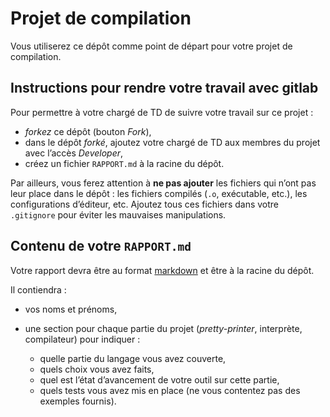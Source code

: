 #   Projet de compilation

Vous utiliserez ce dépôt comme point de départ pour votre projet de
compilation.


##  Instructions pour rendre votre travail avec gitlab

Pour permettre à votre chargé de TD de suivre votre travail sur ce projet :

-   *forkez* ce dépôt (bouton _Fork_),
-   dans le dépôt *forké*, ajoutez votre chargé de TD aux membres du
    projet avec l’accès _Developer_,
-   créez un fichier `RAPPORT.md` à la racine du dépôt.

Par ailleurs, vous ferez attention à **ne pas ajouter** les fichiers
qui n’ont pas leur place dans le dépôt : les fichiers compilés (`.o`,
exécutable, etc.), les configurations d’éditeur, etc. Ajoutez tous ces
fichiers dans votre `.gitignore` pour éviter les mauvaises
manipulations.


##  Contenu de votre `RAPPORT.md`

Votre rapport devra être au format [markdown] et être à la racine du
dépôt.

[markdown]: https://gitlab-etu.fil.univ-lille1.fr/help/user/markdown.md

Il contiendra :

-   vos noms et prénoms,
-   une section pour chaque partie du projet (_pretty-printer_,
    interprète, compilateur) pour indiquer :

    -   quelle partie du langage vous avez couverte,
    -   quels choix vous avez faits,
    -   quel est l’état d’avancement de votre outil sur cette partie,
    -   quels tests vous avez mis en place (ne vous contentez pas des
        exemples fournis).
